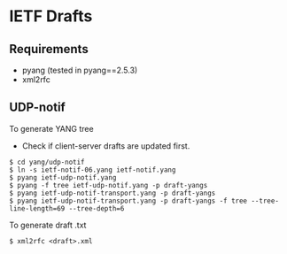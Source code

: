 # IETF Drafts

## Requirements
- pyang (tested in pyang==2.5.3)
- xml2rfc

## UDP-notif

To generate YANG tree
- Check if client-server drafts are updated first.

```shell
$ cd yang/udp-notif
$ ln -s ietf-notif-06.yang ietf-notif.yang
$ pyang ietf-udp-notif.yang
$ pyang -f tree ietf-udp-notif.yang -p draft-yangs
$ pyang ietf-udp-notif-transport.yang -p draft-yangs
$ pyang ietf-udp-notif-transport.yang -p draft-yangs -f tree --tree-line-length=69 --tree-depth=6
```

To generate draft .txt
```shell
$ xml2rfc <draft>.xml
```
